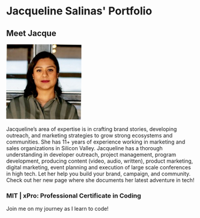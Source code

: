 <!DOCTYPE html>
<html>
<body>
<h1> Jacqueline Salinas' Portfolio</h1>
<section>
<section>
<h2> Meet Jacque</h2>
<section>
<img src="bio_pic.jpeg" alt="Jacque Salinas" width="200" height="200">
<section>
<section>
<p> Jacqueline’s area of expertise is in crafting brand stories, developing outreach, and marketing strategies to grow strong ecosystems and communities. She has 11+ years of experience working in marketing and sales organizations in Silicon Valley. Jacqueline has a thorough understanding in developer outreach, project management, program development, producing content (video, audio, written), product marketing, digital marketing, event planning and execution of large scale conferences in high tech. Let her help you build your brand, campaign, and community. Check out her new page where she documents her latest adventure in tech!</p>
<section>
<section>
<h3> MIT | xPro: Professional Certificate in Coding</h3>
<section>
<p> Join me on my journey as I learn to code!<p/>
